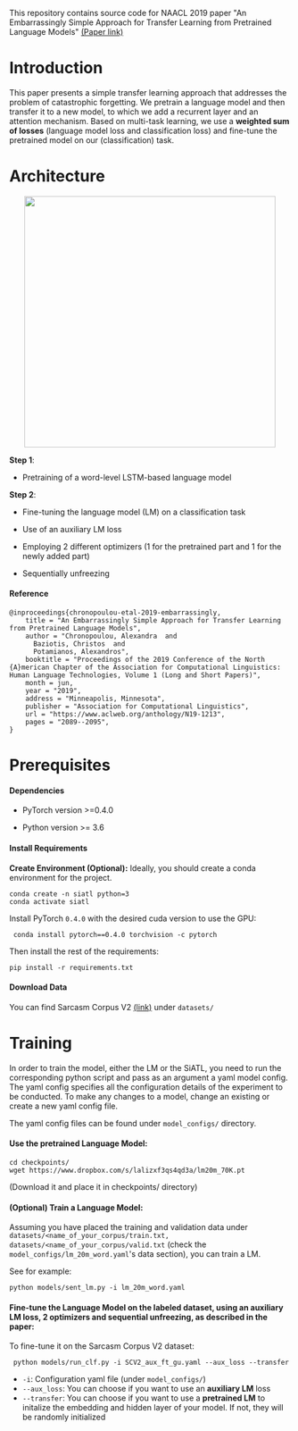 
This repository contains source code for NAACL 2019 paper "An Embarrassingly Simple Approach for Transfer Learning from
Pretrained Language Models" [(Paper link)](https://www.aclweb.org/anthology/N19-1213)


 

# Introduction

This paper presents a simple transfer learning approach that addresses the problem of catastrophic forgetting.
We pretrain a language model and then transfer it to a new model, to which we add a recurrent layer and an attention mechanism. Based on multi-task learning, we use a **weighted sum of losses** (language model loss and classification loss) and fine-tune the pretrained model on our (classification) task.

# Architecture

<p align="center">
<img src="https://user-images.githubusercontent.com/30402550/58558299-19d26680-8229-11e9-893d-99d25c911c7a.png" width="450">
</p>

 
**Step 1**:

- Pretraining of a word-level LSTM-based language model 

**Step 2**: 

- Fine-tuning the language model (LM) on a classification task 

- Use of an auxiliary LM loss

- Employing 2 different optimizers (1 for the pretrained part and 1 for the newly added part)

- Sequentially unfreezing 


#### Reference

```
@inproceedings{chronopoulou-etal-2019-embarrassingly,
    title = "An Embarrassingly Simple Approach for Transfer Learning from Pretrained Language Models",
    author = "Chronopoulou, Alexandra  and
      Baziotis, Christos  and
      Potamianos, Alexandros",
    booktitle = "Proceedings of the 2019 Conference of the North {A}merican Chapter of the Association for Computational Linguistics: Human Language Technologies, Volume 1 (Long and Short Papers)",
    month = jun,
    year = "2019",
    address = "Minneapolis, Minnesota",
    publisher = "Association for Computational Linguistics",
    url = "https://www.aclweb.org/anthology/N19-1213",
    pages = "2089--2095",
}
```

# Prerequisites 

#### Dependencies

- PyTorch version >=0.4.0

- Python version >= 3.6

#### Install Requirements 
**Create Environment (Optional):**  Ideally, you should create a conda environment for the project.

```
conda create -n siatl python=3
conda activate siatl
```

Install PyTorch ```0.4.0``` with the desired cuda version to use the GPU:

``` conda install pytorch==0.4.0 torchvision -c pytorch```

Then install the rest of the requirements:

```
pip install -r requirements.txt
```

#### Download Data

You can find Sarcasm Corpus V2 [(link)](https://nlds.soe.ucsc.edu/sarcasm2) under ```datasets/```


# Training


In order to train the model, either the LM or the SiATL, you need to run the corresponding python script and pass as an argument a yaml model config. The yaml config specifies all the configuration details of the experiment to be conducted.
To make any changes to a model, change an existing or create a new yaml config file. 

The yaml config files can be found under ```model_configs/``` directory.

#### Use the pretrained Language Model:

``` 
cd checkpoints/
wget https://www.dropbox.com/s/lalizxf3qs4qd3a/lm20m_70K.pt 
```
(Download it and place it in checkpoints/ directory)

#### (Optional) Train a Language Model:

Assuming you have placed the training and validation data under ```datasets/<name_of_your_corpus/train.txt, 
datasets/<name_of_your_corpus/valid.txt``` (check the ```model_configs/lm_20m_word.yaml```'s data section), you can train a LM. 

See for example:

``` python models/sent_lm.py -i lm_20m_word.yaml ```

#### Fine-tune the Language Model on the labeled dataset, using an auxiliary LM loss, 2 optimizers and sequential unfreezing, as described in the paper:

To fine-tune it on the Sarcasm Corpus V2 dataset:

``` python models/run_clf.py -i SCV2_aux_ft_gu.yaml --aux_loss --transfer```

- ``-i``: Configuration yaml file (under ``model_configs/``)
- ``--aux_loss``: You can choose if you want to use an **auxiliary LM** loss 
- ``--transfer``: You can choose if you want to use a **pretrained LM** to initalize
the embedding and hidden layer of your model. If not, they will be randomly initialized
